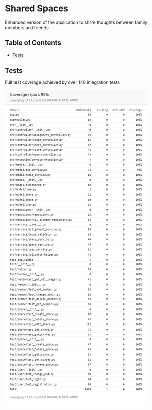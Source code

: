 # Shared Spaces
Enhanced version of the application to share thoughts between family members and friends 
<br/>


## Table of Contents
<!-- * [General Info](#general-information) -->
<!-- * [Technologies Used](#technologies-used) -->
* [Tests](#tests)
<!-- * [Features](#features) -->
<!-- * [Project Status](#project-status) -->


## Tests
Full test coverage achieved by over 140 integration tests
<br/><br/>
![coverage-report](./readme/images/coverage-report.jpg)